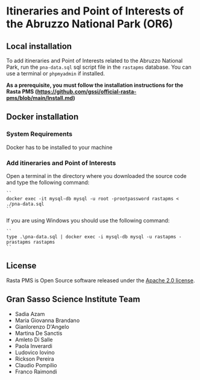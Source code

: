 # Itineraries and Point of Interests of the Abruzzo National Park (OR6)

## Local installation
To add itineraries and Point of Interests related to the Abruzzo National Park, run the `pna-data.sql` sql script file in the `rastapms` database.
You can use a terminal or `phpmyadmin` if installed.

**As a prerequisite, you must follow the installation instructions for the Rasta PMS (https://github.com/gssi/official-rasta-pms/blob/main/Install.md)**

## Docker installation

### System Requirements
Docker has to be installed to your machine

### Add itineraries and Point of Interests
Open a terminal in the directory where you downloaded the source code and type the following command:

    ``
    docker exec -it mysql-db mysql -u root -prootpassword rastapms < ./pna-data.sql
    ``

If you are using Windows you should use the following command:

    ``
    type .\pna-data.sql | docker exec -i mysql-db mysql -u rastapms -prastapms rastapms
    ``

## License
Rasta PMS is Open Source software released under the [Apache 2.0 license](/LICENSE.md).

## Gran Sasso Science Institute Team
- Sadia Azam
- Maria Giovanna Brandano
- Gianlorenzo D'Angelo
- Martina De Sanctis
- Amleto Di Salle
- Paola Inverardi
- Ludovico Iovino
- Rickson Pereira
- Claudio Pompilio
- Franco Raimondi